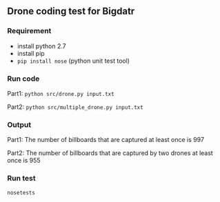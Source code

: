 ## Drone coding test for Bigdatr

### Requirement

- install python 2.7
- install pip
- `pip install nose` (python unit test tool)

### Run code

Part1: `python src/drone.py input.txt`

Part2: `python src/multiple_drone.py input.txt`

### Output

Part1: The number of billboards that are captured at least once is 997

Part2: The number of billboards that are captured by two drones at least once is 955

### Run test

`nosetests`